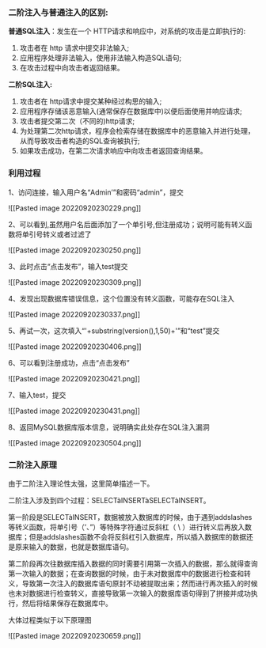 ### 二阶注入与普通注入的区别:

**普通SQL注入**：发生在一个 HTTP请求和响应中，对系统的攻击是立即执行的:

1. 攻击者在 http 请求中提交非法输入;
2. 应用程序处理非法输入，使用非法输入构造SQL语句;
3. 在攻击过程中向攻击者返回结果。  

**二阶SQL注入:**

1. 攻击者在 http请求中提交某种经过构思的输入;
2. 应用程序存储该恶意输入(通常保存在数据库中)以便后面使用并响应请求;
3. 攻击者提交第二次（不同的)http请求;
4. 为处理第二次http请求，程序会检索存储在数据库中的恶意输入并进行处理，从而导致攻击者构造的SQL查询被执行;
6. 如果攻击成功，在第二次请求响应中向攻击者返回查询结果。

### 利用过程

1、访问连接，输入用户名“Admin’”和密码“admin”，提交

![[Pasted image 20220920230229.png]]

2、可以看到,虽然用户名后面添加了一个单引号,但注册成功；说明可能有转义函数将单引号转义或者过滤了

![[Pasted image 20220920230250.png]]

3、此时点击“点击发布”，输入test提交

![[Pasted image 20220920230309.png]]

4、发现出现数据库错误信息，这个位置没有转义函数，可能存在SQL注入

![[Pasted image 20220920230337.png]]

5、再试一次，这次填入“'+substring(version(),1,50)+'”和“test”提交

![[Pasted image 20220920230406.png]]

6、可以看到注册成功，点击“点击发布”

![[Pasted image 20220920230421.png]]

7、输入test，提交

![[Pasted image 20220920230431.png]]

8、返回MySQL数据库版本信息，说明确实此处存在SQL注入漏洞

![[Pasted image 20220920230504.png]]

### 二阶注入原理

由于二阶注入理论性太强，这里简单描述一下。

二阶注入涉及到四个过程：SELECTàINSERTàSELECTàINSERT。

第一阶段是SELECTàINSERT，数据被放入数据库的时候，由于遇到addslashes等转义函数，将单引号（’、”）等特殊字符通过反斜杠（ \ ）进行转义后再放入数据库；但是addslashes函数不会将反斜杠引入数据库，所以插入数据库的数据还是原来输入的数据，也就是数据库语句。

第二阶段再次往数据库插入数据的同时需要引用第一次插入的数据，那么就得查询第一次输入的数据；在查询数据的时候，由于未对数据库中的数据进行检查和转义，导致第一次注入的数据库语句原封不动被提取出来；然而进行再次插入的时候也未对数据进行检查转义，直接导致第一次输入的数据库语句得到了拼接并成功执行，然后将结果保存在数据库中。

大体过程类似于以下原理图

![[Pasted image 20220920230659.png]]

